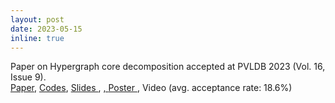 ```yaml
---
layout: post
date: 2023-05-15
inline: true
---
```

Paper on Hypergraph core decomposition accepted at PVLDB 2023 (Vol. 16, Issue 9).   
<a href="{{ 'https://www.vldb.org/pvldb/vol16/p2061-arafat.pdf' }}">Paper</a>, <a href="{{ 'https://github.com/toggled/vldbsubmission' }}">Codes</a>, <a href="{{ '/assets/pdf/pVLDB23_hypergraph.pdf' | relative_url}}"> Slides </a>, <a href="{{ 'https://www.youtube.com/watch?v=gJHswJAwFWI&ab_channel=VLDB2023' }}">, <a href="{{'/assets/pdf/pVLDB23_poster.pdf' | relative_url}}"> Poster </a>, Video </a>(avg. acceptance rate: 18.6%)
